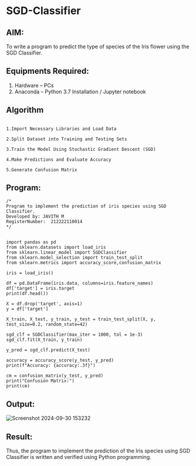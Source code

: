 # SGD-Classifier
## AIM:
To write a program to predict the type of species of the Iris flower using the SGD Classifier.

## Equipments Required:
1. Hardware – PCs
2. Anaconda – Python 3.7 Installation / Jupyter notebook

## Algorithm

```

1.Import Necessary Libraries and Load Data 

2.Split Dataset into Training and Testing Sets 

3.Train the Model Using Stochastic Gradient Descent (SGD)

4.Make Predictions and Evaluate Accuracy 

5.Generate Confusion Matrix

```

## Program:
```
/*
Program to implement the prediction of iris species using SGD Classifier.
Developed by: JAVITH M 
RegisterNumber:  212222110014
*/
```

```

import pandas as pd
from sklearn.datasets import load_iris
from sklearn.linear_model import SGDClassifier
from sklearn.model_selection import train_test_split
from sklearn.metrics import accuracy_score,confusion_matrix

iris = load_iris()

df = pd.DataFrame(iris.data, columns=iris.feature_names)
df['target'] = iris.target
print(df.head())

X = df.drop('target', axis=1)
y = df['target']

X_train, X_test, y_train, y_test = train_test_split(X, y, test_size=0.2, random_state=42)

sgd_clf = SGDClassifier(max_iter = 1000, tol = 1e-3)
sgd_clf.fit(X_train, y_train)

y_pred = sgd_clf.predict(X_test)

accuracy = accuracy_score(y_test, y_pred)
print(f"Accuracy: {accuracy:.3f}")

cm = confusion_matrix(y_test, y_pred)
print("Confusion Matrix:")
print(cm)

```
## Output:


![Screenshot 2024-09-30 153232](https://github.com/user-attachments/assets/4ce1a59c-fd8e-4c17-9503-f4d243149cca)



## Result:
Thus, the program to implement the prediction of the Iris species using SGD Classifier is written and verified using Python programming.
